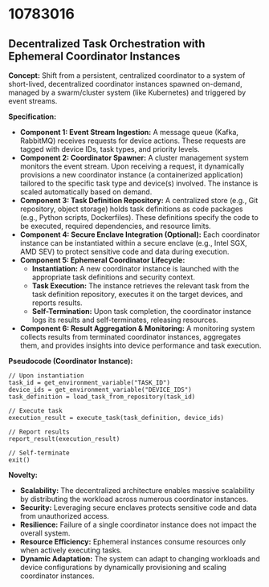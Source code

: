 # 10783016

## Decentralized Task Orchestration with Ephemeral Coordinator Instances

**Concept:** Shift from a persistent, centralized coordinator to a system of short-lived, decentralized coordinator instances spawned on-demand, managed by a swarm/cluster system (like Kubernetes) and triggered by event streams.

**Specification:**

*   **Component 1: Event Stream Ingestion:** A message queue (Kafka, RabbitMQ) receives requests for device actions. These requests are tagged with device IDs, task types, and priority levels.
*   **Component 2: Coordinator Spawner:** A cluster management system monitors the event stream. Upon receiving a request, it dynamically provisions a new coordinator instance (a containerized application) tailored to the specific task type and device(s) involved.  The instance is scaled automatically based on demand.
*   **Component 3: Task Definition Repository:** A centralized store (e.g., Git repository, object storage) holds task definitions as code packages (e.g., Python scripts, Dockerfiles). These definitions specify the code to be executed, required dependencies, and resource limits.
*   **Component 4: Secure Enclave Integration (Optional):** Each coordinator instance can be instantiated within a secure enclave (e.g., Intel SGX, AMD SEV) to protect sensitive code and data during execution.
*   **Component 5: Ephemeral Coordinator Lifecycle:**
    *   **Instantiation:** A new coordinator instance is launched with the appropriate task definitions and security context.
    *   **Task Execution:** The instance retrieves the relevant task from the task definition repository, executes it on the target devices, and reports results.
    *   **Self-Termination:** Upon task completion, the coordinator instance logs its results and self-terminates, releasing resources.
*   **Component 6: Result Aggregation & Monitoring:** A monitoring system collects results from terminated coordinator instances, aggregates them, and provides insights into device performance and task execution.

**Pseudocode (Coordinator Instance):**

```
// Upon instantiation
task_id = get_environment_variable("TASK_ID")
device_ids = get_environment_variable("DEVICE_IDS")
task_definition = load_task_from_repository(task_id)

// Execute task
execution_result = execute_task(task_definition, device_ids)

// Report results
report_result(execution_result)

// Self-terminate
exit()
```

**Novelty:**

*   **Scalability:** The decentralized architecture enables massive scalability by distributing the workload across numerous coordinator instances.
*   **Security:** Leveraging secure enclaves protects sensitive code and data from unauthorized access.
*   **Resilience:** Failure of a single coordinator instance does not impact the overall system.
*   **Resource Efficiency:** Ephemeral instances consume resources only when actively executing tasks.
*   **Dynamic Adaptation:** The system can adapt to changing workloads and device configurations by dynamically provisioning and scaling coordinator instances.
